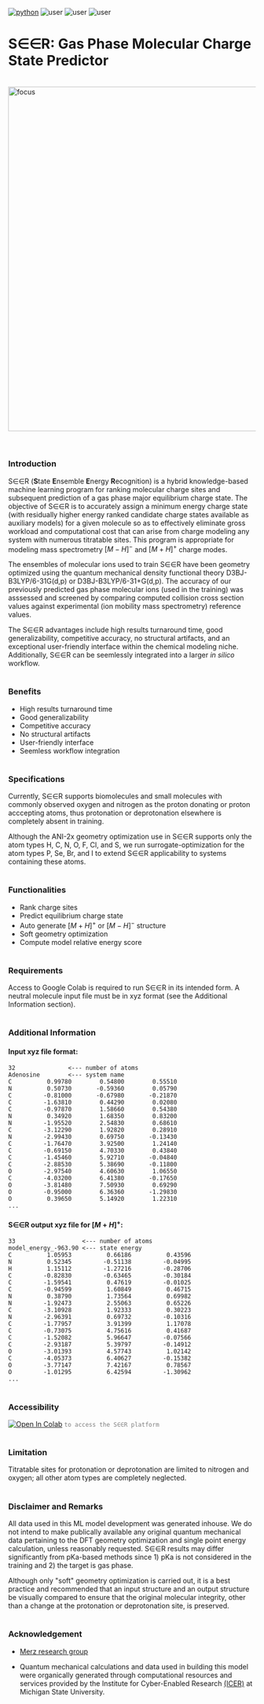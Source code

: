 [![python](https://img.shields.io/badge/Python-3.9-3776AB.svg?style=flat&logo=python&logoColor=white)](https://www.python.org) ![user](https://img.shields.io/badge/GoogleColab-grey?style=flat&logo=googlecolab) ![user](https://img.shields.io/badge/Chemodeling-App-yellow?) ![user](https://img.shields.io/badge/Userfriend-1.0-sgreen?) 


# S∈∈R: Gas Phase Molecular Charge State Predictor


<br /><img align = "center" width="700" alt="focus" src="https://github.com/user-attachments/assets/917ed8d7-1fee-4ec8-b81c-546e331edf75">
<br />
<br />
#
### **Introduction**
S∈∈R (**S**tate **E**nsemble **E**nergy **R**ecognition) is a hybrid knowledge-based machine learning program for ranking molecular charge sites and subsequent prediction of a gas phase major equilibrium charge state. The objective of S∈∈R is to accurately assign a minimum energy charge state (with residually higher energy ranked candidate charge states available as auxiliary models) for a given molecule so as to effectively eliminate gross workload and computational cost that can arise from charge modeling any system with numerous titratable sites. This program is appropriate for modeling mass spectrometry $[M-H]^-$ and $[M+H]^+$ charge modes.

The ensembles of molecular ions used to train S∈∈R have been geometry optimized using the quantum mechanical density functional theory D3BJ-B3LYP/6-31G(d,p) or D3BJ-B3LYP/6-31+G(d,p). The accuracy of our previously predicted gas phase molecular ions (used in the training) was asssessed and screened by comparing computed collision cross section values against experimental (ion mobility mass spectrometry) reference values. 

The S∈∈R advantages include high results turnaround time, good generalizability, competitive accuracy, no structural artifacts, and an exceptional user-friendly interface within the chemical modeling niche. Additionally, S∈∈R can be seemlessly integrated into a larger *in silico* workflow.

#
### **Benefits**
-  High results turnaround time
-  Good generalizability
-  Competitive accuracy
-  No structural artifacts
-  User-friendly interface
-  Seemless workflow integration

#
### **Specifications**
Currently, S∈∈R supports biomolecules and small molecules with commonly observed oxygen and nitrogen as the proton donating or proton acccepting atoms, thus protonation or deprotonation elsewhere is completely absent in training. 

Although the ANI-2x geometry optimization use in S∈∈R supports only the atom types H, C, N, O, F, Cl, and S, we run surrogate-optimization for the atom types P, Se, Br, and I to extend S∈∈R applicability to systems containing these atoms.

#
### **Functionalities**

-    Rank charge sites
-    Predict equilibrium charge state
-    Auto generate $[M+H]^+$ or  $[M-H]^-$ structure
-    Soft geometry optimization
-    Compute model relative energy score

#
### **Requirements**
Access to Google Colab is required to run S∈∈R in its intended form. A neutral molecule input file must be in xyz format (see the Additional Information section).

#
### **Additional Information**
#### Input xyz file format:
```twig
32               <--- number of atoms
Adenosine        <--- system name
C          0.99780        0.54800        0.55510    
N          0.50730       -0.59360        0.05790
C         -0.81000       -0.67980       -0.21870
C         -1.63810        0.44290        0.02080
C         -0.97870        1.58660        0.54380
N          0.34920        1.68350        0.83200
N         -1.95520        2.54830        0.68610
C         -3.12290        1.92820        0.28910
N         -2.99430        0.69750       -0.13430
C         -1.76470        3.92500        1.24140
C         -0.69150        4.70330        0.43840
C         -1.45460        5.92710       -0.04840
C         -2.88530        5.38690       -0.11800
O         -2.97540        4.60630        1.06550
C         -4.03200        6.41380       -0.17650
O         -3.81480        7.50930        0.69290
O         -0.95000        6.36360       -1.29830
O          0.39650        5.14920        1.22310
...
```

#### S∈∈R output xyz file for $[M+H]^+$:
```twig
33                   <--- number of atoms
model_energy_-963.90 <--- state energy
C          1.05953          0.66186          0.43596
N          0.52345         -0.51138         -0.04995
H          1.15112         -1.27216         -0.28706
C         -0.82830         -0.63465         -0.30184
C         -1.59541          0.47619         -0.01025
C         -0.94599          1.60849          0.46715
N          0.38790          1.73564          0.69982
N         -1.92473          2.55063          0.65226
C         -3.10928          1.92333          0.30223
N         -2.96391          0.69732         -0.10316
C         -1.77957          3.91399          1.17078
C         -0.73075          4.75616          0.41687
C         -1.52082          5.96647         -0.07566
C         -2.93187          5.39797         -0.14912
O         -3.01393          4.57743          1.02142
C         -4.05373          6.40627         -0.15382
O         -3.77147          7.42167          0.78567
O         -1.01295          6.42594         -1.30962
...
```


#
### Accessibility
 [<img src="https://colab.research.google.com/assets/colab-badge.svg" alt="Open In Colab">](https://colab.research.google.com/drive/1ZtiIGWc7I5Gd_Qvn5nVF17pNNTsU68Ie?usp=sharing) <code style="color : grey">to access the S∈∈R platform</code>
<br />

#
### **Limitation**
Titratable sites for protonation or deprotonation are limited to nitrogen and oxygen; all other atom types are completely neglected. 

#
### **Disclaimer and Remarks**
All data used in this ML model development was generated inhouse. We do not intend to make publically available any original quantum mechanical data pertaining to the DFT geometry optimization and single point energy calculation, unless reasonably requested. S∈∈R results may differ significantly from pKa-based methods since 1) pKa is not considered in the training and 2) the target is gas phase.


Although only "soft" geometry optimization is carried out, it is a best practice and recommended that an input structure and an output structure be visually compared to ensure that the original molecular integrity, other than a change at the protonation or deprotonation site, is preserved.  

#
### Acknowledgement 
-   [Merz research group](https://github.com/merzlab) 

-   Quantum mechanical calculations and data used in building this model were organically generated through computational resources and services provided by the Institute for Cyber-Enabled Research [(ICER)](https://github.com/MSU-iCER) at Michigan State University.

<br/>
<br/>

<br />
